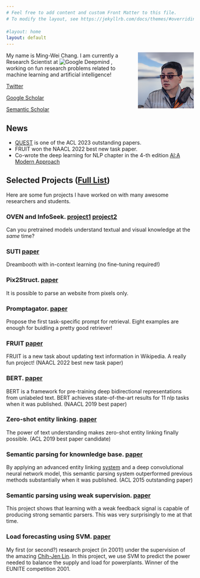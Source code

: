```yaml
---
# Feel free to add content and custom Front Matter to this file.
# To modify the layout, see https://jekyllrb.com/docs/themes/#overriding-theme-defaults

#layout: home
layout: default
---
```



<img style="float: right;width: 150px; margin-left: 50px;" src="anime_gan_p.png"> My name is Ming-Wei Chang. I am currently a Research Scientist at <img style="width: 100px" src="https://assets-global.website-files.com/621d30e84caf0be3291dbf1c/64521a4735631982eef1813e_logo.svg" alt="Google Deepmind">
, working on fun research problems related to machine learning and artificial intelligence!

[Twitter](https://twitter.com/mchang21)

[Google Scholar](https://scholar.google.com/citations?user=GiCqMFkAAAAJ&hl=en&oi=ao)

[Semantic Scholar](https://www.semanticscholar.org/author/Ming-Wei-Chang/1744179)

## News
- [QUEST](https://arxiv.org/abs/2305.11694) is one of the ACL 2023 outstanding papers.
- FRUIT won the NAACL 2022 best new task paper.
- Co-wrote the deep learning for NLP chapter in the 4-th edition [AI:A Modern Approach](http://aima.cs.berkeley.edu/ack.html)

## Selected Projects ([Full List](https://scholar.google.com/citations?user=GiCqMFkAAAAJ&hl=en&oi=ao))

Here are some fun projects I have worked on with many awesome researchers and students.

### **OVEN** and **InfoSeek**. [project1](https://open-vision-language.github.io/oven/) [project2](https://open-vision-language.github.io/infoseek/)

Can you pretrained models understand textual and visual knowledge at the *same* time?

### **SUTI** [paper](https://arxiv.org/abs/2304.00186)

Dreambooth with in-context learning (no fine-tuning required!)

### **Pix2Struct**. [paper](https://arxiv.org/abs/2210.03347.pdf)

It is possible to parse an website from pixels only. 

### **Promptagator**. [paper](https://arxiv.org/abs/2209.11755.pdf)

Propose the first task-specific prompt for retrieval. Eight examples are enough for buidling a pretty good retriever!

### **FRUIT** [paper](https://aclanthology.org/2022.naacl-main.269.pdf)

FRUIT is a new task about updating text information in Wikipedia. A really fun project! (NAACL 2022 best new task paper)

### **BERT**. [paper](https://arxiv.org/abs/1810.04805)

BERT is a framework for pre-training deep bidirectional representations from unlabeled text. BERT achieves state-of-the-art results for 11 nlp tasks when it was published.
(NAACL 2019 best paper)

### Zero-shot entity linking. [paper](https://arxiv.org/abs/1906.07348)

The power of text understanding makes zero-shot entity linking finally possible. (ACL 2019 best paper candidate)

### Semantic parsing for knownledge base. [paper](https://www.microsoft.com/en-us/research/publication/semantic-parsing-via-staged-query-graph-generation-question-answering-with-knowledge-base/)

By applying an advanced entity linking [system](https://arxiv.org/abs/1609.08075) and a deep convolutional neural network model, this semantic parsing system outperformed previous methods substantially when it was published. (ACL 2015 outstanding paper)

### Semantic parsing using weak supervision. [paper](https://www.aclweb.org/anthology/W10-2903.pdf)

This project shows that learning with a weak feedback signal is capable of producing strong semantic parsers. This was very surprisingly to me at that time.

### Load forecasting using SVM. [paper](https://ieeexplore.ieee.org/abstract/document/1350819/)

My first (or second?) research project (in 2001!) under the supervision of the amazing [Chih-Jen Lin](https://www.csie.ntu.edu.tw/~cjlin/). In this project, we use SVM to predict the power needed to balance the supply and load for powerplants. Winner of the EUNITE competition 2001.


